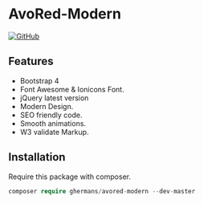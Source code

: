 # AvoRed-Modern
[![GitHub](https://img.shields.io/github/license/ghermans/avored-modern%20.svg)](LICENSE)

## Features
- Bootstrap 4
- Font Awesome & Ionicons Font.
- jQuery latest version
- Modern Design.
- SEO friendly code.
- Smooth animations.
- W3 validate Markup.

## Installation
Require this package with composer. 

```php
composer require ghermans/avored-modern --dev-master
```
